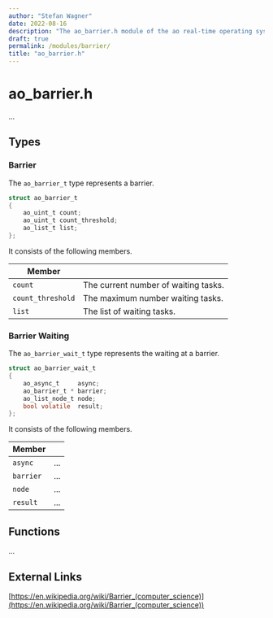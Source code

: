 ```yaml
---
author: "Stefan Wagner"
date: 2022-08-16
description: "The ao_barrier.h module of the ao real-time operating system."
draft: true
permalink: /modules/barrier/
title: "ao_barrier.h"
---
```


# ao_barrier.h

...

## Types

### Barrier

The `ao_barrier_t` type represents a barrier.

```c
struct ao_barrier_t
{
    ao_uint_t count;
    ao_uint_t count_threshold;
    ao_list_t list;
};
```

It consists of the following members.

| Member | |
|--------|-|
| `count` | The current number of waiting tasks. |
| `count_threshold` | The maximum number waiting tasks. |
| `list` | The list of waiting tasks. |

### Barrier Waiting

The `ao_barrier_wait_t` type represents the waiting at a barrier.

```c
struct ao_barrier_wait_t
{
    ao_async_t     async;
    ao_barrier_t * barrier;
    ao_list_node_t node;
    bool volatile  result;
};
```

It consists of the following members.

| Member | |
|--------|-|
| `async` | ... |
| `barrier` | ... |
| `node` | ... |
| `result` | ... |

## Functions

...

## External Links

[https://en.wikipedia.org/wiki/Barrier_(computer_science)](https://en.wikipedia.org/wiki/Barrier_(computer_science))
